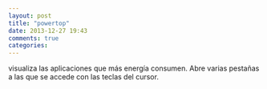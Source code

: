 ```yaml
---
layout: post
title: "powertop"
date: 2013-12-27 19:43
comments: true
categories: 
---
```

visualiza las aplicaciones que más energía consumen. Abre varias pestañas a las que se accede con las teclas del cursor.

